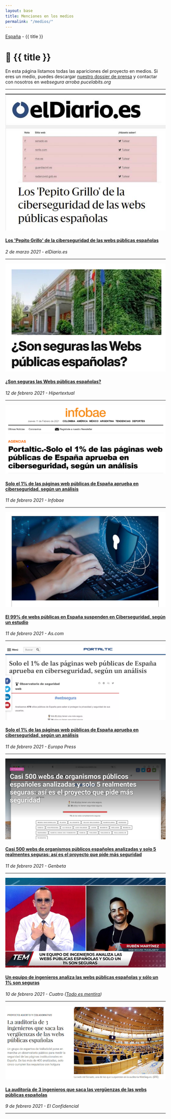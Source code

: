 ```yaml
---
layout: base
title: Menciones en los medios
permalink: "/medios/"
---
```

[España](/) - {{ title }}

# 📰 {{ title }}

En esta página listamos todas las apariciones del proyecto en medios. Si eres un medio, puedes descargar [nuestro dossier de prensa](/assets/docs/dossier-prensa.pdf) y contactar con nosotros en _websegura arroba pucelabits.org_

---

![eldiario](/images/medios/eldiario.jpg#thumbnail "eldiario")

#### [Los 'Pepito Grillo' de la ciberseguridad de las webs públicas españolas](https://www.eldiario.es/tecnologia/tres-ingenieros-pepito-grillo-ciberseguridad-webs-publicas-espanolas_1_7252835.html)

_2 de marzo 2021 - elDiario.es_

---

![hipertextual](/images/medios/hipertextual.jpg#thumbnail "hipertextual")

#### [¿Son seguras las Webs públicas españolas?](https://hipertextual.com/2021/02/seguridad-webs-publicas-espanolas)

_12 de febrero 2021 - Hipertextual_

---

![Infobae](/images/medios/infobae.jpg#thumbnail "infobae")

#### [Solo el 1% de las páginas web públicas de España aprueba en ciberseguridad, según un análisis](https://www.infobae.com/america/agencias/2021/02/11/portaltic-solo-el-1-de-las-paginas-web-publicas-de-espana-aprueba-en-ciberseguridad-segun-un-analisis/)

_11 de febrero 2021 - Infobae_

---

![As](/images/medios/as.jpg#thumbnail "As")

#### [El 99% de webs públicas en España suspenden en Ciberseguridad, según un estudio](https://as.com/meristation/2021/02/11/betech/1613068300_186712.html)

_11 de febrero 2021 - As.com_

---

![Europa press](/images/medios/europapress.jpg#thumbnail "Europa Press")

#### [Solo el 1% de las páginas web públicas de España aprueba en ciberseguridad, según un análisis](https://www.europapress.es/portaltic/ciberseguridad/noticia-solo-paginas-web-publicas-espana-aprueba-ciberseguridad-analisis-20210211151254.html)

_11 de febrero 2021 - Europa Press_

---

![Genbeta](/images/medios/genbeta.jpg#thumbnail "Genbeta")

#### [Casi 500 webs de organismos públicos españoles analizadas y solo 5 realmentes seguras: así es el proyecto que pide más seguridad](https://www.genbeta.com/actualidad/casi-500-webs-organismos-publicos-espanoles-analizadas-solo-5-realmentes-seguras-asi-proyecto-que-pide-seguridad)

_11 de febrero 2021 - Genbeta_

---

![Cuatro](/images/medios/cuatro.jpg#thumbnail "Cuatro")

#### [Un equipo de ingenieros analiza las webs públicas españolas y sólo un 1% son seguras](https://twitter.com/PucelaBits/status/1359577471016910855)

_10 de febrero 2021 - Cuatro ([Todo es mentira](https://www.cuatro.com/todoesmentira/alacarta/programa-completo-risto-mejide-hd_18_3089370326.html))_

---

![El Confidencial](/images/medios/el-confidencial.jpg#thumbnail "El Confidencial")

#### [La auditoría de 3 ingenieros que saca las vergüenzas de las webs públicas españolas](https://www.elconfidencial.com/tecnologia/2021-02-09/auditoria-webs-espanolas-problemas-seguridad_2940804/)

_9 de febrero 2021 - El Confidencial_

---
